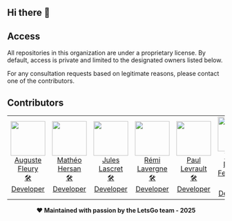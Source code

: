 ## Hi there 👋

## Access

All repositories in this organization are under a proprietary license.
By default, access is private and limited to the designated owners listed below.

For any consultation requests based on legitimate reasons, please contact one of the contributors.

## Contributors

<div align="center">
    <table>
        <td align="center">
            <a href="https://github.com/augustefy">
            <img src="https://avatars.githubusercontent.com/u/147426313?v=4" width="80px"><br>
                Auguste Fleury<br>
                🛠️ Developer
            </a>
        </td>
        <td align="center">
            <a href="https://github.com/HMatheo">
            <img src="https://avatars.githubusercontent.com/u/114507178?v=4" width="80px"><br>
                Mathéo Hersan<br>
                🛠️ Developer
            </a>
        </td>
        <td align="center">
            <a href="https://github.com/juleslascret">
            <img src="https://avatars.githubusercontent.com/u/100965196?v=4" width="80px"><br>
                Jules Lascret<br>
                🛠️ Developer
            </a>
        </td>
        <td align="center" colspan="2">
            <a href="https://github.com/MrLilian24">
            <img src="https://avatars.githubusercontent.com/u/73853295?v=4" width="80px"><br>
                Rémi Lavergne<br>
                🛠️ Developer
            </a>
        </td>
        <td align="center" colspan="2">
            <a href="https://codefirst.iut.uca.fr/git/paul.levrault">
            <img src="https://codefirst.iut.uca.fr/git/avatars/faa6370ffaee2c8ccec8a84af5019a07?size=870" width="80px"><br>
                Paul Levrault<br>
                🛠️ Developer
            </a>
        </td>
        <td align="center">
            <a href="https://github.com/GenDoum">
            <img src="https://avatars.githubusercontent.com/u/155983689?v=4" width="80px"><br>
                Yannis Doumir Fernandes<br>
                🛠️ Developer
            </a>
        </td>
    </table>
</div>

<div align="center"><strong>❤️ Maintained with passion by the LetsGo team - 2025</strong></div>
